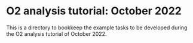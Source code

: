 # O2 analysis tutorial: October 2022

This is a directory to bookkeep the example tasks to be developed during the 
O2 analysis tutorial of October 2022. 
